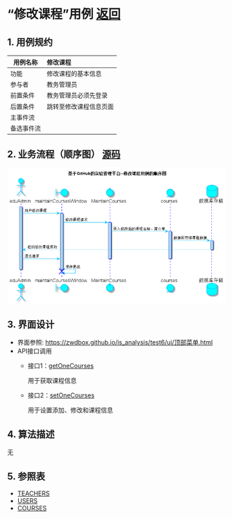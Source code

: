 ﻿<!-- markdownlint-disable MD033-->
<!-- 禁止MD033类型的警告 https://www.npmjs.com/package/markdownlint -->

# “修改课程”用例 [返回](../README.md)
## 1. 用例规约

|用例名称|修改课程|
|-------|:-------------|
|功能|修改课程的基本信息|
|参与者|教务管理员|
|前置条件|教务管理员必须先登录|
|后置条件|跳转至修改课程信息页面|
|主事件流||
|备选事件流| |

## 2. 业务流程（顺序图） [源码](../src/sequence修改课程.puml)
![sequence1](../image/sequence修改课程.png)

## 3. 界面设计
- 界面参照: https://zwdbox.github.io/is_analysis/test6/ui/顶部菜单.html
- API接口调用
    - 接口1：[getOneCourses](../接口/getOneCourses.md)

        用于获取课程信息

    - 接口2：[setOneCourses](../接口/setOneCourses.md)

        用于设置添加、修改和课程信息

## 4. 算法描述
无

## 5. 参照表
- [TEACHERS](../数据库设计.md/#TEACHERS)
- [USERS](../数据库设计.md/#USERS)
- [COURSES](../数据库设计.md/#COURSES)

